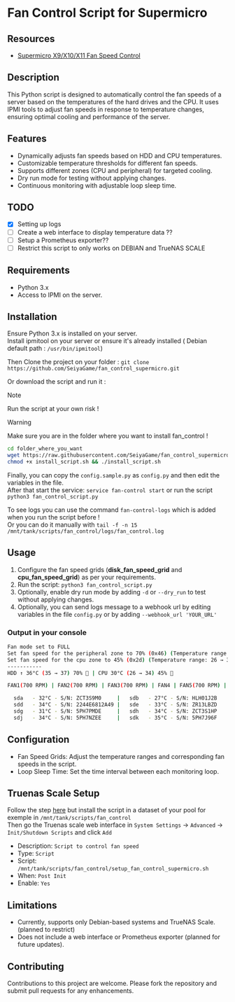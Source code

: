 # Fan Control Script for Supermicro

## Resources

- [Supermicro X9/X10/X11 Fan Speed Control](https://forums.servethehome.com/index.php?resources/supermicro-x9-x10-x11-fan-speed-control.20/)

## Description

This Python script is designed to automatically control the fan speeds of a server based on the temperatures of the hard drives and the CPU. It uses IPMI tools to adjust fan speeds in response to temperature changes, ensuring optimal cooling and performance of the server.

## Features

- Dynamically adjusts fan speeds based on HDD and CPU temperatures.
- Customizable temperature thresholds for different fan speeds.
- Supports different zones (CPU and peripheral) for targeted cooling.
- Dry run mode for testing without applying changes.
- Continuous monitoring with adjustable loop sleep time.

## TODO

- [x] Setting up logs
- [ ] Create a web interface to display temperature data ??
- [ ] Setup a Prometheus exporter??
- [ ] Restrict this script to only works on DEBIAN and TrueNAS SCALE

## Requirements

- Python 3.x
- Access to IPMI on the server.

## Installation

Ensure Python 3.x is installed on your server.  
Install ipmitool on your server or ensure it's already installed ( Debian default path : `/usr/bin/ipmitool`)  

Then Clone the project on your folder : `git clone https://github.com/SeiyaGame/fan_control_supermicro.git`

Or download the script and run it :

> [!NOTE]
> Run the script at your own risk !

> [!WARNING]
> Make sure you are in the folder where you want to install fan_control !

```bash
cd folder_where_you_want
wget https://raw.githubusercontent.com/SeiyaGame/fan_control_supermicro/main/install_script.sh
chmod +x install_script.sh && ./install_script.sh
```

Finally, you can copy the `config.sample.py` as `config.py` and then edit the variables in the file.  
After that start the service: `service fan-control start` or run the script `python3 fan_control_script.py`

To see logs you can use the command `fan-control-logs` which is added when you run the script before !  
Or you can do it manually with `tail -f -n 15 /mnt/tank/scripts/fan_control/logs/fan_control.log`

## Usage

1. Configure the fan speed grids (**disk_fan_speed_grid** and **cpu_fan_speed_grid**) as per your requirements.
2. Run the script: `python3 fan_control_script.py`
3. Optionally, enable dry run mode by adding `-d` or `--dry_run` to test without applying changes.
4. Optionally, you can send logs message to a webhook url by editing variables in the file `config.py` or by adding `--webhook_url 'YOUR_URL'`

### Output in your console

```bash
Fan mode set to FULL
Set fan speed for the peripheral zone to 70% (0x46) (Temperature range: 35 → 37)
Set fan speed for the cpu zone to 45% (0x2d) (Temperature range: 26 → 34)
-----------
HDD ↑ 36°C (35 → 37) 70% 💨 | CPU 30°C (26 → 34) 45% 💨

FAN1(700 RPM) | FAN2(700 RPM) | FAN3(700 RPM) | FAN4 | FAN5(700 RPM) | FANA(1000 RPM) | FANB(1000 RPM)

  sda   - 32°C - S/N: ZCT3S9M0     |   sdb   - 27°C - S/N: HLH01J2B     |   sdc   - 32°C - S/N: 2244E6812B23
  sdd   - 34°C - S/N: 2244E6812A49 |   sde   - 33°C - S/N: ZR13LBZD     |   sdf   - 36°C - S/N: ZCT3S7WH
  sdg   - 31°C - S/N: 5PH7PMDE     |   sdh   - 34°C - S/N: ZCT3S1HP     |   sdi   - 34°C - S/N: 5PH7P38E
  sdj   - 34°C - S/N: 5PH7NZEE     |   sdk   - 35°C - S/N: 5PH7J96F     | nvme0n1 - 48°C - S/N: 21337W443408
```

## Configuration

- Fan Speed Grids: Adjust the temperature ranges and corresponding fan speeds in the script.
- Loop Sleep Time: Set the time interval between each monitoring loop.

## Truenas Scale Setup

Follow the step [here](#installation) but install the script in a dataset of your pool for exemple in `/mnt/tank/scripts/fan_control`  
Then go the Truenas scale web interface in `System Settings` -> `Advanced` -> `Init/Shutdown Scripts` and click `Add`

- Description: `Script to control fan speed`
- Type: `Script`
- Script: `/mnt/tank/scripts/fan_control/setup_fan_control_supermicro.sh`
- When: `Post Init`
- Enable: `Yes`

## Limitations

- Currently, supports only Debian-based systems and TrueNAS Scale. (planned to restrict)
- Does not include a web interface or Prometheus exporter (planned for future updates).

## Contributing

Contributions to this project are welcome. Please fork the repository and submit pull requests for any enhancements.

